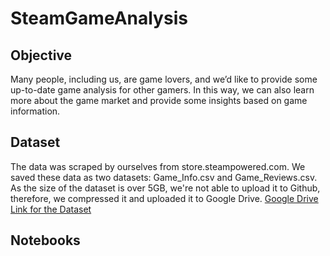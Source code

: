 # SteamGameAnalysis

## Objective
Many people, including us, are game lovers, and we’d like to provide some up-to-date game analysis for other gamers. In this way, we can also learn more about the game market and provide some insights based on game information.
      
## Dataset
The data was scraped by ourselves from store.steampowered.com. We saved these data as two datasets: Game_Info.csv and Game_Reviews.csv.
As the size of the dataset is over 5GB, we're not able to upload it to Github, therefore, we compressed it and uploaded it to Google Drive.
[Google Drive Link for the Dataset](https://drive.google.com/file/d/10RXDC5JDqxg8b_qw6K8kK11QxC4madZ9/view?usp=sharing)

## Notebooks
